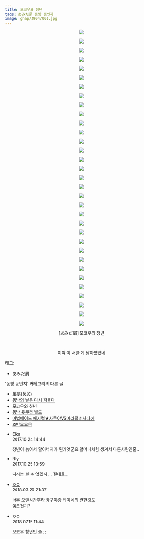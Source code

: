 ```yaml
---
title: 모코우와 청년
tags: あみだ屑 동방_동인지
image: ghap/3904/001.jpg
---
```

<div class="article">
<p style="text-align: center; clear: none; float: none;"><img src="{{ site.nasurl }}/ghap/3904/001.jpg"/></p>
<p style="text-align: center; clear: none; float: none;"><img src="{{ site.nasurl }}/ghap/3904/002.jpg"/></p>
<p style="text-align: center; clear: none; float: none;"><img src="{{ site.nasurl }}/ghap/3904/003.jpg"/></p>
<p style="text-align: center; clear: none; float: none;"><img src="{{ site.nasurl }}/ghap/3904/004.jpg"/></p>
<p style="text-align: center; clear: none; float: none;"><img src="{{ site.nasurl }}/ghap/3904/005.jpg"/></p>
<p style="text-align: center; clear: none; float: none;"><img src="{{ site.nasurl }}/ghap/3904/006.jpg"/></p>
<p style="text-align: center; clear: none; float: none;"><img src="{{ site.nasurl }}/ghap/3904/007.jpg"/></p>
<p style="text-align: center; clear: none; float: none;"><img src="{{ site.nasurl }}/ghap/3904/008.jpg"/></p>
<p style="text-align: center; clear: none; float: none;"><img src="{{ site.nasurl }}/ghap/3904/009.jpg"/></p>
<p style="text-align: center; clear: none; float: none;"><img src="{{ site.nasurl }}/ghap/3904/010.jpg"/></p>
<p style="text-align: center; clear: none; float: none;"><img src="{{ site.nasurl }}/ghap/3904/011.jpg"/></p>
<p style="text-align: center; clear: none; float: none;"><img src="{{ site.nasurl }}/ghap/3904/012.jpg"/></p>
<p style="text-align: center; clear: none; float: none;"><img src="{{ site.nasurl }}/ghap/3904/013.jpg"/></p>
<p style="text-align: center; clear: none; float: none;"><img src="{{ site.nasurl }}/ghap/3904/014.jpg"/></p>
<p style="text-align: center; clear: none; float: none;"><img src="{{ site.nasurl }}/ghap/3904/015.jpg"/></p>
<p style="text-align: center; clear: none; float: none;"><img src="{{ site.nasurl }}/ghap/3904/016.jpg"/></p>
<p style="text-align: center; clear: none; float: none;"><img src="{{ site.nasurl }}/ghap/3904/017.jpg"/></p>
<p style="text-align: center; clear: none; float: none;"><img src="{{ site.nasurl }}/ghap/3904/018.jpg"/></p>
<p style="text-align: center; clear: none; float: none;"><img src="{{ site.nasurl }}/ghap/3904/019.jpg"/></p>
<p style="text-align: center; clear: none; float: none;"><img src="{{ site.nasurl }}/ghap/3904/020.jpg"/></p>
<p style="text-align: center; clear: none; float: none;"><img src="{{ site.nasurl }}/ghap/3904/021.jpg"/></p>
<p style="text-align: center; clear: none; float: none;"><img src="{{ site.nasurl }}/ghap/3904/022.jpg"/></p>
<p style="text-align: center; clear: none; float: none;"><img src="{{ site.nasurl }}/ghap/3904/023.jpg"/></p>
<p style="text-align: center; clear: none; float: none;"><img src="{{ site.nasurl }}/ghap/3904/024.jpg"/></p>
<p style="text-align: center; clear: none; float: none;"><img src="{{ site.nasurl }}/ghap/3904/025.jpg"/></p>
<p style="text-align: center; clear: none; float: none;"><img src="{{ site.nasurl }}/ghap/3904/026.jpg"/></p>
<p style="text-align: center; clear: none; float: none;"><img src="{{ site.nasurl }}/ghap/3904/027.jpg"/></p>
<p style="text-align: center; clear: none; float: none;"><img src="{{ site.nasurl }}/ghap/3904/028.jpg"/></p>
<p style="text-align: center; clear: none; float: none;"><img src="{{ site.nasurl }}/ghap/3904/029.jpg"/></p>
<p style="text-align: center; clear: none; float: none;"><img src="{{ site.nasurl }}/ghap/3904/030.jpg"/></p>
<p style="text-align: center; clear: none; float: none;"><img src="{{ site.nasurl }}/ghap/3904/031.jpg"/></p>
<p style="text-align: center; clear: none; float: none;"><img src="{{ site.nasurl }}/ghap/3904/032.jpg"/></p>
<p style="text-align: center; clear: none; float: none;"><img src="{{ site.nasurl }}/ghap/3904/033.jpg"/></p>
<p style="text-align: center; clear: none; float: none;">[あみだ屑] 모코우와 청년</p>
<p style="text-align: center; clear: none; float: none;"><br/></p>
<p style="text-align: center; clear: none; float: none;">이야 이 서클 게 남아있었네</p>
</div><div class="tagTrail">
<p>태그: </p>
<ul>
<li>あみだ屑</li>
</ul>
</div><div class="another">
<p>'동방 동인지' 카테고리의 다른 글</p>
<ul>
<li><a href="/2017-10-23-ghap_3906">風夢(풍몽)</a></li>
<li><a href="/2017-10-23-ghap_3905">동방의 날은 다시 저물다</a></li>
<li><a href="/2017-10-23-ghap_3904">모코우와 청년</a></li>
<li><a href="/2017-10-23-ghap_3903">동방 윳쿠리 월드</a></li>
<li><a href="/2017-10-23-ghap_3902">마법메이드 매지컬★사쿠야VS미라클☆사나에</a></li>
<li><a href="/2017-10-22-ghap_3895">초방요요몽</a></li>
</ul>
</div><div class="cb_module cb_fluid">
<div class="cb_wrt cb_profile">
<div class="comment">
<ul>
<li class="cb_thumb_off" id="comment15113360">
<div class="cb_comment_area">
<div class="cb_info_area">
<div class="cb_section">
<span class="cb_nick_name">Elka</span>
</div>
<div class="cb_section">
<span class="cb_date">2017.10.24 14:44 </span>
</div>
</div>
<div class="cb_dsc_comment">
<p class="cb_dsc">
											청년이 늙어서 할아버지가 된거엿군요 할머니처럼 생겨서 다른사람인줄..
										</p>
</div>
</div></li>
<li class="cb_thumb_off" id="comment15114139">
<div class="cb_comment_area">
<div class="cb_info_area">
<div class="cb_section">
<span class="cb_nick_name">Rty</span>
</div>
<div class="cb_section">
<span class="cb_date">2017.10.25 13:59 </span>
</div>
</div>
<div class="cb_dsc_comment">
<p class="cb_dsc">
											다시는 볼 수 없겠지.... 절대로...
										</p>
</div>
</div></li>
<li class="cb_thumb_off" id="comment15229867">
<div class="cb_comment_area">
<div class="cb_info_area">
<div class="cb_section">
<span class="cb_nick_name"> <a href="http://http:/gggtttt" onclick="return openLinkInNewWindow(this)">ㅇㅇ</a></span>
</div>
<div class="cb_section">
<span class="cb_date">2018.03.29 21:37 </span>
</div>
</div>
<div class="cb_dsc_comment">
<p class="cb_dsc">
											너무 오랜시간후라 카구야랑 케이네의 관한것도 <br/>
잊은건가?
										</p>
</div>
</div></li>
<li class="cb_thumb_off" id="comment15286997">
<div class="cb_comment_area">
<div class="cb_info_area">
<div class="cb_section">
<span class="cb_nick_name">ㅇㅇ</span>
</div>
<div class="cb_section">
<span class="cb_date">2018.07.15 11:44 </span>
</div>
</div>
<div class="cb_dsc_comment">
<p class="cb_dsc">
											모코우 창년인 줄 ;;
										</p>
</div>
</div></li>
</ul>
</div>
</div><!-- commentList close -->
</div>
